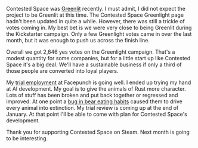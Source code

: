 Contested Space was [Greenlit](http://steamcommunity.com/sharedfiles/filedetails/?id=251743253) recently. I must admit, I did not expect the project to be Greenlit at this time. The Contested Space Greenlight page hadn't been updated in quite a while. However, there was still a trickle of votes coming in. My best bet is we were very close to being Greenlit during the Kickstarter campaign. Only a few Greenlight votes came in over the last month, but it was enough to push us across the finish line.

Overall we got 2,646 yes votes on the Greenlight campaign. That's a modest quantity for some companies, but for a little start up like Contested Space it's a big deal. We'll have a sustainable business if only a third of those people are converted into loyal players.

My [trial employment](/log/going-pro.html) at Facepunch is going well. I ended up trying my hand at AI development. My goal is to give the animals of Rust more character. Lots of stuff has been broken and put back together or regressed and improved. At one point a [bug in bear eating habits](http://playrust.com/devblog-38/) caused them to drive every animal into extinction. My trial review is coming up at the end of January. At that point I'll be able to come with plan for Contested Space's development.

Thank you for supporting Contested Space on Steam. Next month is going to be interesting.